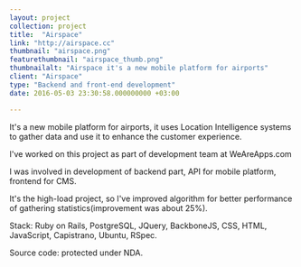 ```yaml
---
layout: project
collection: project
title:  "Airspace"
link: "http://airspace.cc"
thumbnail: "airspace.png"
featurethumbnail: "airspace_thumb.png"
thumbnailalt: "Airspace it's a new mobile platform for airports"
client: "Airspace"
type: "Backend and front-end development"
date: 2016-05-03 23:30:58.000000000 +03:00

---
```

It's a new mobile platform for airports, it uses Location Intelligence systems to gather data and use it to enhance the customer experience.

I've worked on this project as part of development team at WeAreApps.com

I was involved in development of backend part, API for mobile platform, frontend for CMS. 

It's the high-load project, so I've improved algorithm for better performance of gathering statistics(improvement was about 25%).

Stack: Ruby on Rails, PostgreSQL, JQuery, BackboneJS, CSS, HTML, JavaScript, Capistrano, Ubuntu, RSpec.

Source code: protected under NDA.